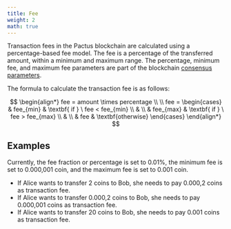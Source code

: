 ```yaml
---
title: Fee
weight: 2
math: true
---
```


Transaction fees in the Pactus blockchain are calculated using a percentage-based fee model.
The fee is a percentage of the transferred amount, within a minimum and maximum range.
The percentage, minimum fee, and maximum fee parameters are part of the blockchain
[consensus parameters](/docs/concepts/consensus/parameters/).

The formula to calculate the transaction fee is as follows:

<!--
$$
\begin{align*}
& \textbf{function} \ calculateFee(amount, percentage, fee_{min}, fee_{max}) \\
& \qquad fee \gets amount \times percentage \\
& \\
& \qquad \textbf{if} \ fee < fee_{min} \ \textbf{then} \\
& \qquad \qquad \textbf{return} \ fee_{min} \\
& \\
& \qquad \textbf{if} \ fee > fee_{max} \ \textbf{then} \\
& \qquad \qquad \textbf{return} \ fee_{max} \\
& \\
& \qquad \textbf{return} \ fee \\
& \textbf{end function}
\end{align*}
$$ -->

$$
\begin{align*}
fee = amount \times percentage \\
\\
fee =
\begin{cases}
 & fee_{min} & \textbf{ if } \ fee < fee_{min} \\
  & \\
 & fee_{max} & \textbf{ if } \ fee > fee_{max} \\
 & \\
 & fee & \textbf{otherwise}
 \end{cases}
\end{align*}
$$

## Examples

Currently, the fee fraction or percentage is set to 0.01%, the minimum fee is set to 0.000,001 coin,
and the maximum fee is set to 0.001 coin.

- If Alice wants to transfer 2 coins to Bob, she needs to pay 0.000,2 coins as transaction fee.
- If Alice wants to transfer 0.000,2 coins to Bob, she needs to pay 0.000,001 coins as transaction fee.
- If Alice wants to transfer 20 coins to Bob, she needs to pay 0.001 coins as transaction fee.
